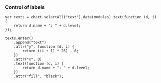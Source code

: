 ###  Control of labels

    var texts = chart.selectAll("text").data(modules).text(function (d, i) {
        return d.name + ": " + d.level;
    });

    texts.enter()
        .append("text")
        .attr("y", function (d, i) {
            return ((i + 1) * 26) - 8;
        })
        .attr("x", 0)
        .text(function (d, i) {
            return d.name + ": " + d.level;
        })
        .attr("fill", "black");
